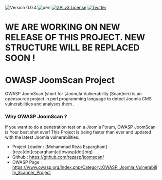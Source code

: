 ![Version 0.0.4](https://img.shields.io/badge/Version-0.0.4-green.svg)
![perl](https://img.shields.io/badge/Perl-5.x-yellow.svg)
[![GPLv3 License](https://img.shields.io/badge/License-GPLv3-red.svg)](https://github.com/rezasp/joomscan/blob/master/LICENSE)
[![Twitter](https://img.shields.io/badge/Twitter-@OWASP_JoomScan-blue.svg)](http://www.twitter.com/OWASP_JoomScan)


WE ARE WORKING ON NEW RELEASE OF THIS PROJECT. NEW STRUCTURE WILL BE REPLACED SOON !
======

OWASP JoomScan Project
======

OWASP JoomScan  (short for [Joom]la Vulnerability [Scan]ner)  is an opensource project in perl programming language to detect Joomla CMS vulnerabilities and analyses them .

### Why OWASP JoomScan  ?

If you want to do a penetration test on a Joomla Forum, OWASP JoomScan  is Your best shot ever!
This Project is being faster than ever and updated with the latest Joomla vulnerabilities.



*    Project Leader     :   [Mohammad Reza Espargham] (reza[dot]espargham[at]owasp[dot]org)
*    Github      :   https://github.com/rezasp/joomscan/
*    OWASP Page : https://www.owasp.org/index.php/Category:OWASP_Joomla_Vulnerability_Scanner_Project

